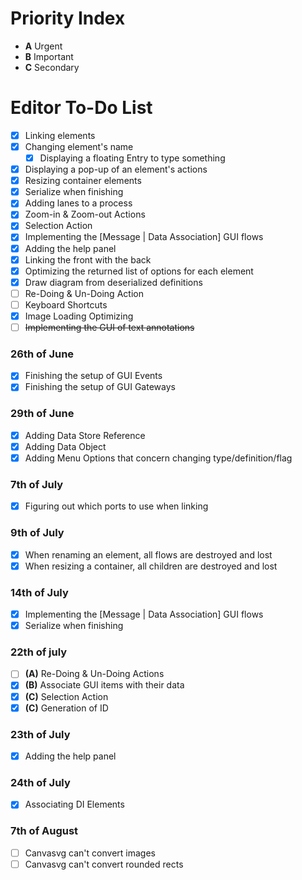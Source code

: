 # Priority Index
- **A** Urgent
- **B** Important
- **C** Secondary

# Editor To-Do List
- [X] Linking elements
- [X] Changing element's name
  - [X] Displaying a floating Entry to type something
- [X] Displaying a pop-up of an element's actions
- [X] Resizing container elements
- [X] Serialize when finishing
- [X] Adding lanes to a process
- [X] Zoom-in & Zoom-out Actions
- [X] Selection Action
- [X] Implementing the [Message | Data Association] GUI flows
- [X] Adding the help panel
- [X] Linking the front with the back
- [X] Optimizing the returned list of options for each element
- [X] Draw diagram from deserialized definitions
- [ ] Re-Doing & Un-Doing Action 
- [ ] Keyboard Shortcuts
- [X] Image Loading Optimizing
- [ ] ~~Implementing the GUI of text annotations~~

### 26th of June
- [X] Finishing the setup of GUI Events
- [X] Finishing the setup of GUI Gateways

### 29th of June
- [X] Adding Data Store Reference
- [X] Adding Data Object
- [X] Adding Menu Options that concern changing type/definition/flag

### 7th of July
- [X] Figuring out which ports to use when linking

### 9th of July
- [X] When renaming an element, all flows are destroyed and lost
- [X] When resizing a container, all children are destroyed and lost

### 14th of July
- [X] Implementing the [Message | Data Association] GUI flows
- [X] Serialize when finishing

### 22th of july
- [ ] **(A)** Re-Doing & Un-Doing Actions
- [X] **(B)** Associate GUI items with their data
- [X] **(C)** Selection Action
- [X] **(C)** Generation of ID

### 23th of July
- [X] Adding the help panel

### 24th of July
- [X] Associating DI Elements

### 7th of August
- [ ] Canvasvg can't convert images
- [ ] Canvasvg can't convert rounded rects